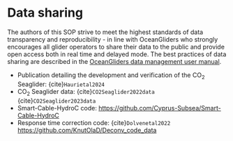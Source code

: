 # Data sharing

The authors of this SOP strive to meet the highest standards of data transparency and reproducibility - in line with OceanGliders who strongly encourages all glider operators to share their data to the public and provide open access both in real time and delayed mode. The best practices of data sharing are described in the [OceanGliders data management user manual](https://github.com/OceanGlidersCommunity/OG-format-user-manual).

- Publication detailing the development and verification of the CO<sub>2</sub> Seaglider: {cite}`Haurietal2024`
- CO<sub>2</sub> Seaglider data: {cite}`CO2Seaglider2022data` {cite}`CO2Seaglider2023data`
- Smart-Cable-HydroC code: <https://github.com/Cyprus-Subsea/Smart-Cable-HydroC>
- Response time correction code: {cite}`Dolvenetal2022` <https://github.com/KnutOlaD/Deconv_code_data>
